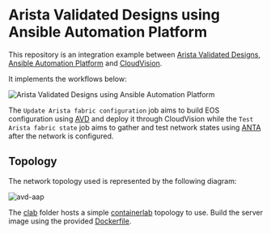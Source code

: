 # Arista Validated Designs using Ansible Automation Platform

This repository is an integration example between [Arista Validated Designs](https://avd.arista.com/), [Ansible Automation Platform](https://www.redhat.com/en/technologies/management/ansible) and [CloudVision](https://www.arista.com/en/products/eos/eos-cloudvision).

It implements the workflows below:

![Arista Validated Designs using Ansible Automation Platform](https://github.com/user-attachments/assets/298b1f01-8f81-4920-ae09-a480203d3546)

The `Update Arista fabric configuration` job aims to build EOS configuration using [AVD](https://avd.arista.com/) and deploy it through CloudVision while the `Test Arista fabric state` job aims to gather and test network states using [ANTA](https://anta.arista.com/) after the network is configured.

## Topology

The network topology used is represented by the following diagram:

![avd-aap](https://github.com/user-attachments/assets/1391c1c3-83f6-475c-add2-05e0439a5ed9)

The [clab](clab) folder hosts a simple [containerlab](https://containerlab.dev/) topology to use.
Build the server image using the provided [Dockerfile](clab/servers/Dockerfile).